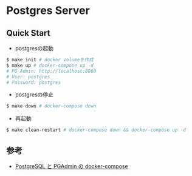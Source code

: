 # Postgres Server

## Quick Start

- postgresの起動

```sh
$ make init # docker volumeを作成
$ make up # docker-compose up -d
# PG Admin: http://localhost:8080
# User: postgres
# Password: postgres
```

- postgresの停止

```sh
$ make down # docker-compose down
```

- 再起動

```sh
$ make clean-restart # docker-compose down && docker-compose up -d
```

## 参考

- [PostgreSQL と PGAdmin の docker-compose](https://qiita.com/Akhr/items/8d5b5127ee971a640253)
